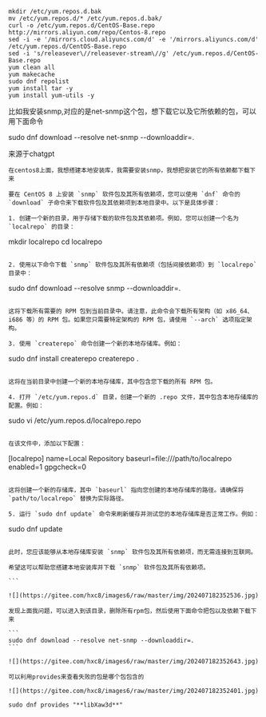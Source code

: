 ```
mkdir /etc/yum.repos.d.bak
mv /etc/yum.repos.d/* /etc/yum.repos.d.bak/
curl -o /etc/yum.repos.d/CentOS-Base.repo http://mirrors.aliyun.com/repo/Centos-8.repo
sed -i -e '/mirrors.cloud.aliyuncs.com/d' -e '/mirrors.aliyuncs.com/d' /etc/yum.repos.d/CentOS-Base.repo
sed -i 's/releasever\//releasever-stream\//g' /etc/yum.repos.d/CentOS-Base.repo
yum clean all
yum makecache
sudo dnf repolist
yum install tar -y
yum install yum-utils -y
```

比如我安装snmp,对应的是net-snmp这个包，想下载它以及它所依赖的包，可以用下面命令

sudo dnf download --resolve net-snmp --downloaddir=.

来源于chatgpt

```
在centos8上面，我想搭建本地安装库，我需要安装snmp，我想把安装它的所有依赖都下载下来

要在 CentOS 8 上安装 `snmp` 软件包及其所有依赖项，您可以使用 `dnf` 命令的 `download` 子命令来下载软件包及其依赖项到本地目录中。以下是具体步骤：

1. 创建一个新的目录，用于存储下载的软件包及其依赖项。例如，您可以创建一个名为 `localrepo` 的目录：

   `````
   mkdir localrepo
   cd localrepo
   ```

2. 使用以下命令下载 `snmp` 软件包及其所有依赖项（包括间接依赖项）到 `localrepo` 目录中：

   ````
   sudo dnf download --resolve snmp --downloaddir=.
   ````

   这将下载所有需要的 RPM 包到当前目录中。请注意，此命令会下载所有架构（如 x86_64、i686 等）的 RPM 包。如果您只需要特定架构的 RPM 包，请使用 `--arch` 选项指定架构。

3. 使用 `createrepo` 命令创建一个新的本地存储库。例如：

   ````
   sudo dnf install createrepo
   createrepo .
   ````

   这将在当前目录中创建一个新的本地存储库，其中包含您下载的所有 RPM 包。

4. 打开 `/etc/yum.repos.d` 目录，创建一个新的 .repo 文件，其中包含本地存储库的配置。例如：

   ````
   sudo vi /etc/yum.repos.d/localrepo.repo
   ````

   在该文件中，添加以下配置：

   ````
   [localrepo]
   name=Local Repository
   baseurl=file:///path/to/localrepo
   enabled=1
   gpgcheck=0
   ````

   这将创建一个新的存储库，其中 `baseurl` 指向您创建的本地存储库的路径。请确保将 `path/to/localrepo` 替换为实际路径。

5. 运行 `sudo dnf update` 命令来刷新缓存并测试您的本地存储库是否正常工作。例如：

   ````
   sudo dnf update
   ````

   此时，您应该能够从本地存储库安装 `snmp` 软件包及其所有依赖项，而无需连接到互联网。

希望这可以帮助您搭建本地安装库并下载 `snmp` 软件包及其所有依赖项。

```

![](https://gitee.com/hxc8/images6/raw/master/img/202407182352536.jpg)

发现上面我问题，可以进入到该目录，删除所有rpm包，然后使用下面命令把包以及依赖下载下来

```
sudo dnf download --resolve net-snmp --downloaddir=.
```

![](https://gitee.com/hxc8/images6/raw/master/img/202407182352643.jpg)

可以利用provides来查看失败的包是哪个包包含的

![](https://gitee.com/hxc8/images6/raw/master/img/202407182352401.jpg)

sudo dnf provides "**libXaw3d**"